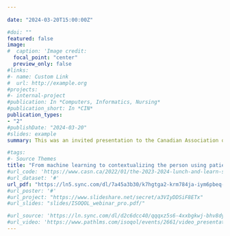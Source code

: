 ```yaml
---
  
date: "2024-03-20T15:00:00Z"

#doi: ""
featured: false
image:
#  caption: 'Image credit: 
  focal_point: "center"
  preview_only: false
#links:
#- name: Custom Link
#  url: http://example.org
#projects:
#- internal-project
#publication: In *Computers, Informatics, Nursing*
#publication_short: In *CIN*
publication_types:
- "2"
#publishDate: "2024-03-20"
#slides: example
summary: This was an invited presentation to the Canadian Association of Schools of Nursing Research and Scholarship Committee's [Lunch and Learn](https://www.casn.ca/2022/01/the-2023-2024-lunch-and-learn-series-presented-by-casns-research-scholarship-committee/) to demonstrate how nurses can interpret and use patient-reported data for individual patients (Mar 20, 2024).

#tags:
#- Source Themes
title: "From machine learning to contextualizing the person using patient-reported data The role of nursing in knowledge translation"
#url_code: 'https://www.casn.ca/2022/01/the-2023-2024-lunch-and-learn-series-presented-by-casns-research-scholarship-committee/'
#url_dataset: '#'
url_pdf: "https://ln5.sync.com/dl/7a45a3b30/k7hgtga2-krm784ja-iym6pbeq-eupq2ujs"
#url_poster: '#'
#url_project: "https://www.slideshare.net/secret/a3VIyDDSiF8ETx"
#url_slides: "slides/ISOQOL_webinar_pro.pdf/"

#url_source: 'https://ln.sync.com/dl/d2c6dcc40/qqqxz5s6-4xxbgkwj-bhv8dyet-a8y3pvey'
#url_video: 'https://www.pathlms.com/isoqol/events/2661/video_presentations/208378'
---
```

